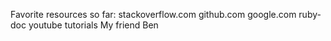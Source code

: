 Favorite resources so far:
stackoverflow.com
github.com
google.com
ruby-doc
youtube tutorials
My friend Ben
